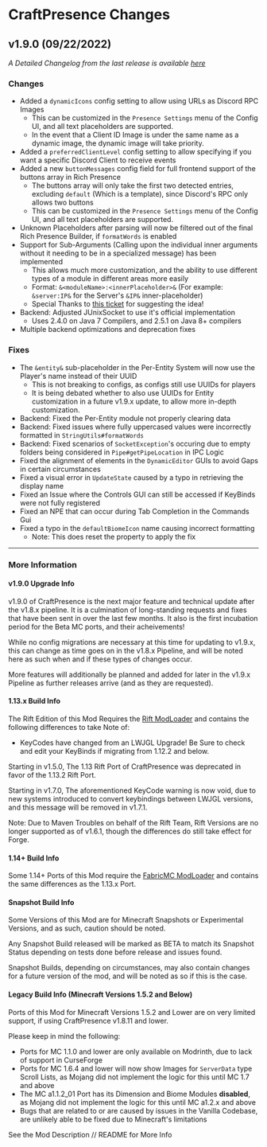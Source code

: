# CraftPresence Changes

## v1.9.0 (09/22/2022)

_A Detailed Changelog from the last release is
available [here](https://gitlab.com/CDAGaming/CraftPresence/-/compare/release%2Fv1.8.12...release%2Fv1.9.0)_

### Changes

* Added a `dynamicIcons` config setting to allow using URLs as Discord RPC Images
    * This can be customized in the `Presence Settings` menu of the Config UI, and all text placeholders are supported.
    * In the event that a Client ID Image is under the same name as a dynamic image, the dynamic image will take
      priority.
* Added a `preferredClientLevel` config setting to allow specifying if you want a specific Discord Client to receive
  events
* Added a new `buttonMessages` config field for full frontend support of the buttons array in Rich Presence
    * The buttons array will only take the first two detected entries, excluding `default` (Which is a template), since
      Discord's RPC only allows two buttons
    * This can be customized in the `Presence Settings` menu of the Config UI, and all text placeholders are supported.
* Unknown Placeholders after parsing will now be filtered out of the final Rich Presence Builder, if `formatWords` is
  enabled
* Support for Sub-Arguments (Calling upon the individual inner arguments without it needing to be in a specialized
  message) has been implemented
    * This allows much more customization, and the ability to use different types of a module in different areas more
      easily
    * Format: `&<moduleName>:<innerPlaceholder>&` (For example: `&server:IP&` for the Server's `&IP&` inner-placeholder)
    * Special Thanks to [this ticket](https://gitlab.com/CDAGaming/CraftPresence/-/issues/114) for suggesting the idea!
* Backend: Adjusted JUnixSocket to use it's official implementation
    * Uses 2.4.0 on Java 7 Compilers, and 2.5.1 on Java 8+ compilers
* Multiple backend optimizations and deprecation fixes

### Fixes

* The `&entity&` sub-placeholder in the Per-Entity System will now use the Player's name instead of their UUID
    * This is not breaking to configs, as configs still use UUIDs for players
    * It is being debated whether to also use UUIDs for Entity customization in a future v1.9.x update, to allow more
      in-depth customization.
* Backend: Fixed the Per-Entity module not properly clearing data
* Backend: Fixed issues where fully uppercased values were incorrectly formatted in `StringUtils#formatWords`
* Backend: Fixed scenarios of `SocketException`'s occuring due to empty folders being considered
  in `Pipe#getPipeLocation` in IPC Logic
* Fixed the alignment of elements in the `DynamicEditor` GUIs to avoid Gaps in certain circumstances
* Fixed a visual error in `UpdateState` caused by a typo in retrieving the display name
* Fixed an Issue where the Controls GUI can still be accessed if KeyBinds were not fully registered
* Fixed an NPE that can occur during Tab Completion in the Commands Gui
* Fixed a typo in the `defaultBiomeIcon` name causing incorrect formatting
    * Note: This does reset the property to apply the fix

___

### More Information

#### v1.9.0 Upgrade Info

v1.9.0 of CraftPresence is the next major feature and technical update after the v1.8.x pipeline.
It is a culmination of long-standing requests and fixes that have been sent in over the last few months.
It also is the first incubation period for the Beta MC ports, and their acheivements!

While no config migrations are necessary at this time for updating to v1.9.x, this can change as time goes on in the
v1.8.x Pipeline, and will be noted here as such when and if these types of changes occur.

More features will additionally be planned and added for later in the v1.9.x Pipeline as further releases arrive (and as
they are requested).

#### 1.13.x Build Info

The Rift Edition of this Mod Requires the [Rift ModLoader](https://www.curseforge.com/minecraft/mc-mods/rift) and
contains the following differences to take Note of:

* KeyCodes have changed from an LWJGL Upgrade! Be Sure to check and edit your KeyBinds if migrating from 1.12.2 and
  below.

Starting in v1.5.0, The 1.13 Rift Port of CraftPresence was deprecated in favor of the 1.13.2 Rift Port.

Starting in v1.7.0, The aforementioned KeyCode warning is now void, due to new systems introduced to convert keybindings
between LWJGL versions, and this message will be removed in v1.7.1.

Note: Due to Maven Troubles on behalf of the Rift Team, Rift Versions are no longer supported as of v1.6.1, though the
differences do still take effect for Forge.

#### 1.14+ Build Info

Some 1.14+ Ports of this Mod require the [FabricMC ModLoader](https://www.curseforge.com/minecraft/mc-mods/fabric-api)
and contains the same differences as the 1.13.x Port.

#### Snapshot Build Info

Some Versions of this Mod are for Minecraft Snapshots or Experimental Versions, and as such, caution should be noted.

Any Snapshot Build released will be marked as BETA to match its Snapshot Status depending on tests done before release
and issues found.

Snapshot Builds, depending on circumstances, may also contain changes for a future version of the mod, and will be noted
as so if this is the case.

#### Legacy Build Info (Minecraft Versions 1.5.2 and Below)

Ports of this Mod for Minecraft Versions 1.5.2 and Lower are on very limited support, if using CraftPresence v1.8.11 and
lower.

Please keep in mind the following:

* Ports for MC 1.1.0 and lower are only available on Modrinth, due to lack of support in CurseForge
* Ports for MC 1.6.4 and lower will now show Images for `ServerData` type Scroll Lists, as Mojang did not implement the
  logic for this until MC 1.7 and above
* The MC a1.1.2_01 Port has its Dimension and Biome Modules **disabled**, as Mojang did not implement the logic for this
  until MC a1.2.x and above
* Bugs that are related to or are caused by issues in the Vanilla Codebase, are unlikely able to be fixed due to
  Minecraft's limitations

See the Mod Description // README for More Info
